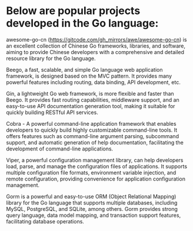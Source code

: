 # Below are popular projects developed in the Go language:

awesome-go-cn (https://gitcode.com/gh_mirrors/awe/awesome-go-cn) is an excellent collection of Chinese Go frameworks, libraries, and software, aiming to provide Chinese developers with a comprehensive and detailed resource library for the Go language.

Beego, a fast, scalable, and simple Go language web application framework, is designed based on the MVC pattern. It provides many powerful features including routing, data binding, API development, etc.

Gin, a lightweight Go web framework, is more flexible and faster than Beego. It provides fast routing capabilities, middleware support, and an easy-to-use API documentation generation tool, making it suitable for quickly building RESTful API services.

Cobra - A powerful command-line application framework that enables developers to quickly build highly customizable command-line tools. It offers features such as command-line argument parsing, subcommand support, and automatic generation of help documentation, facilitating the development of command-line applications.

Viper, a powerful configuration management library, can help developers load, parse, and manage the configuration files of applications. It supports multiple configuration file formats, environment variable injection, and remote configuration, providing convenience for application configuration management.

Gorm is a powerful and easy-to-use ORM (Object Relational Mapping) library for the Go language that supports multiple databases, including MySQL, PostgreSQL, and SQLite, among others. Gorm provides strong query language, data model mapping, and transaction support features, facilitating database operations.
